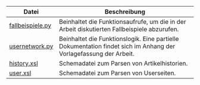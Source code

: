 | Datei |Beschreibung |
| - | - |
| [fallbeispiele.py](fallbeispiele.py) | Beinhaltet die Funktionsaufrufe, um die in der Arbeit diskutierten Fallbeispiele abzurufen.                      |
| [usernetwork.py](usernetwork.py)     | Beinhaltet die Funktionslogik. Eine partielle Dokumentation findet sich im Anhang der Vorlagefassung der Arbeit. |
| [history.xsl](history.xsl)           | Schemadatei zum Parsen von Artikelhistorien.                                                                     |
| [user.xsl](user.xsl)                 | Schemadatei zum Parsen von Userseiten.                                                                           |